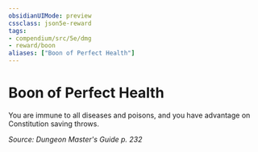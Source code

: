```yaml
---
obsidianUIMode: preview
cssclass: json5e-reward
tags:
- compendium/src/5e/dmg
- reward/boon
aliases: ["Boon of Perfect Health"]
---
```

# Boon of Perfect Health

You are immune to all diseases and poisons, and you have advantage on Constitution saving throws.

*Source: Dungeon Master's Guide p. 232*